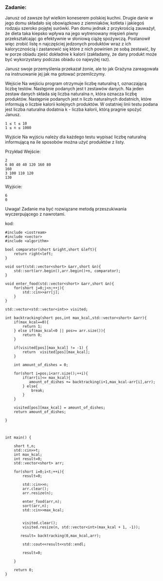### Zadanie:
Janusz od zawsze był wielkim koneserem polskiej kuchni. Drugie danie w jego domu składało się obowiązkowo z ziemniaków, kotleta i jakiegoś rodzaju szeroko pojętej surówki. Pan domu jednak z przykrością zauważył, że dieta taka kiepsko wpływa na jego wytrenowany mięsień piwny przekształcając go efektywnie w słoniową ciążę spożywczą. Postanowił więc zrobić listę n najczęściej jedzonych produktów wraz z ich kalorycznością i zastanowić się które z nich powinien ze sobą zestawić, by w porze obiadu zjeść dokładnie k kalorii (zakładamy, że dany produkt może być wykorzystany podczas obiadu co najwyżej raz).

Janusz swoje przemyślenia przekazał żonie, ale to jak Grażyna zareagowała na instruowanie jej jak ma gotować przemilczymy.

Wejście
Na wejściu program otrzymuje liczbę naturalną t, oznaczającą liczbę testów. Następnie podanych jest t zestawów danych. Na jeden zestaw danych składa się liczba naturalna n, która oznacza liczbę produktów. Następnie podanych jest n liczb naturalnych dodatnich, które informują o liczbie kalorii kolejnych produktów. W ostatniej linii testu podana jest liczba naturalna dodatnia k - liczba kalorii, którą pragnie spożyć Janusz.
```
1 ≤ t ≤ 10
1 ≤ n ≤ 1000
```
Wyjście
Na wyjściu należy dla każdego testu wypisać liczbę naturalną informującą na ile sposobów można użyć produktów z listy.

Przykład
Wejście:
```
2
6 80 40 40 120 160 80 
160 
3 100 110 120 
130
```
Wyjście:
```
6
0
```
Uwaga! Zadanie ma być rozwiązane metodą przeszukiwania wyczerpującego z nawrotami.

kod:
```
#include <iostream>
#include <vector>
#include <algorithm>

bool comparator(short &right,short &left){
    return right<left;
}

void sort(std::vector<short> &arr,short &n){
    std::sort(arr.begin(),arr.begin()+n, comparator);
}

void enter_food(std::vector<short> &arr,short &n){
    for(short j=0;j<n;++j){
        std::cin>>arr[j];
    }
}

std::vector<std::vector<int>> visited;

int backtracking(short pos,int max_kcal,std::vector<short> &arr){
    if(max_kcal==0){
        return 1;
    } else if(max_kcal<0 || pos>= arr.size()){
        return 0;
    }

    if(visited[pos][max_kcal] != -1) {
        return  visited[pos][max_kcal];
    }

    int amount_of_dishes = 0;

    for(short i=pos;i<arr.size();++i){
        if(arr[i]<= max_kcal){
           amount_of_dishes += backtracking(i+1,max_kcal-arr[i],arr);
        } else{
            break;
        }
    }

    visited[pos][max_kcal] = amount_of_dishes;
    return amount_of_dishes;

}



int main() {

    short t,n;
    std::cin>>t;
    int max_kcal;
    int result=0;
    std::vector<short> arr;

    for(short i=0;i<t;++i){
        result=0;

        std::cin>>n;
        arr.clear();
        arr.resize(n);

        enter_food(arr,n);
        sort(arr,n);
        std::cin>>max_kcal;


        visited.clear();
        visited.resize(n, std::vector<int>(max_kcal + 1, -1));

       result= backtracking(0,max_kcal,arr);

        std::cout<<result<<std::endl;

        result=0;

    }

    return 0;
}
```
